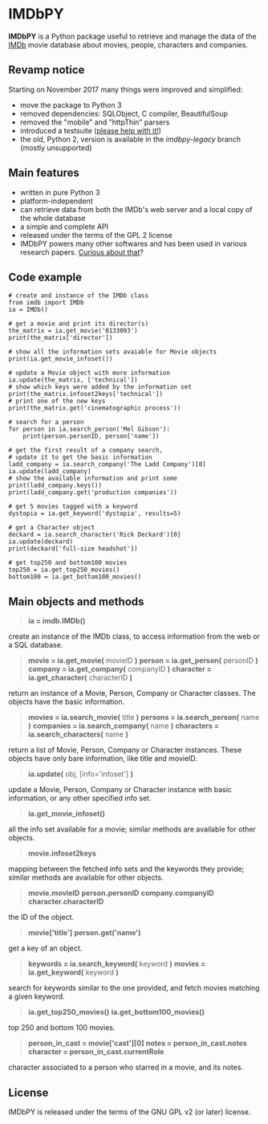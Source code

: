 # IMDbPY

**IMDbPY** is a Python package useful to retrieve and manage the data of the [IMDb][imdb] movie database about movies, people, characters and companies.


## Revamp notice

Starting on November 2017 many things were improved and simplified:

- move the package to Python 3
- removed dependencies: SQLObject, C compiler, BeautifulSoup
- removed the "mobile" and "httpThin" parsers
- introduced a testsuite ([please help with it!][testsuite])
- the old, Python 2, version is available in the *imdbpy-legacy* branch (mostly unsupported)


## Main features

* written in pure Python 3
* platform-independent
* can retrieve data from both the IMDb's web server and a local copy of the whole database
* a simple and complete API
* released under the terms of the GPL 2 license
* IMDbPY powers many other softwares and has been used in various research papers. [Curious about that][ecosystem]?


## Code example

    # create and instance of the IMDb class
    from imdb import IMDb
    ia = IMDb()

    # get a movie and print its director(s)
    the_matrix = ia.get_movie('0133093')
    print(the_matrix['director'])

    # show all the information sets avaiable for Movie objects
    print(ia.get_movie_infoset())

    # update a Movie object with more information
    ia.update(the_matrix, ['technical'])
    # show which keys were added by the information set
    print(the_matrix.infoset2keys['technical'])
    # print one of the new keys
    print(the_matrix.get('cinematographic process'))

    # search for a person
    for person in ia.search_person('Mel Gibson'):
        print(person.personID, person['name'])

    # get the first result of a company search,
    # update it to get the basic information
    ladd_company = ia.search_company('The Ladd Company')[0]
    ia.update(ladd_company)
    # show the available information and print some
    print(ladd_company.keys())
    print(ladd_company.get('production companies'))

    # get 5 movies tagged with a keyword
    dystopia = ia.get_keyword('dystopia', results=5)

    # get a Character object
    deckard = ia.search_character('Rick Deckard')[0]
    ia.update(deckard)
    print(deckard['full-size headshot'])

    # get top250 and bottom100 movies
    top250 = ia.get_top250_movies()
    bottom100 = ia.get_bottom100_movies()


## Main objects and methods

> **ia = imdb.IMDb()**

create an instance of the IMDb class, to access information from the web or a SQL database.

> **movie = ia.get_movie(** movieID **)**
> **person = ia.get_person(** personID **)**
> **company = ia.get_company(** companyID **)**
> **character = ia.get_character(** characterID **)**

return an instance of a Movie, Person, Company or Character classes. The objects have the basic information.

> **movies = ia.search_movie(** title **)**
> **persons = ia.search_person(** name **)**
> **companies = ia.search_company(** name **)**
> **characters = ia.search_characters(** name **)**

return a list of Movie, Person, Company or Character instances. These objects have only bare information, like title and movieID.

> **ia.update(** obj, [info='infoset'] **)**

update a Movie, Person, Company or Character instance with basic information, or any other specified info set.

> **ia.get_movie_infoset()**

all the info set available for a movie; similar methods are available for other objects.

> **movie.infoset2keys**

mapping between the fetched info sets and the keywords they provide; similar methods are available for other objects.

> **movie.movieID**
> **person.personID**
> **company.companyID**
> **character.characterID**

the ID of the object.

> **movie['title']**
> **person.get('name')**

get a key of an object.

> **keywords = ia.search_keyword(** keyword **)**
> **movies = ia.get_keyword(** keyword **)**

search for keywords similar to the one provided, and fetch movies matching a given keyword.

> **ia.get_top250_movies()**
> **ia.get_bottom100_movies()**

top 250 and bottom 100 movies.

> **person_in_cast = movie['cast'][0]**
> **notes = person_in_cast.notes**
> **character = person_in_cast.currentRole**

character associated to a person who starred in a movie, and its notes.


## License

IMDbPY is released under the terms of the GNU GPL v2 (or later) license.

[imdb]: http://imdb.com
[ecosystem]: http://imdbpy.sourceforge.net/ecosystem.html
[testsuite]: https://sourceforge.net/p/imdbpy/mailman/message/36107729/
